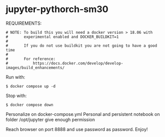 # jupyter-pythorch-sm30

REQUIREMENTS:
```
# NOTE: To build this you will need a docker version > 18.06 with
#       experimental enabled and DOCKER_BUILDKIT=1
#
#       If you do not use buildkit you are not going to have a good time
#
#       For reference:
#           https://docs.docker.com/develop/develop-images/build_enhancements/
```

Run with:
```
$ docker compose up -d
```
Stop with:
```
$ docker compose down
```
Personalize on docker-compose.yml
Personal and persistent notebook on folder /opt/jupyter give enough permission

Reach browser on port 8888 and use password as password.
Enjoy!
